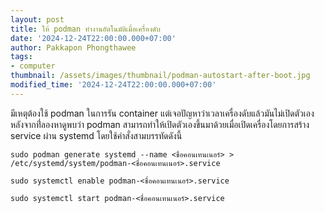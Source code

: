 ```yaml
---
layout: post
title: ให้ podman ทำงานอัตโนมัติเมื่อเครื่องดับ
date: '2024-12-24T22:00:00.000+07:00'
author: Pakkapon Phongthawee
tags:
- computer
thumbnail: /assets/images/thumbnail/podman-autostart-after-boot.jpg
modified_time: '2024-12-24T22:00:00.000+07:00'
---
```


มีเหตุต้องใช้ podman ในการรัน container แต่เจอปัญหาว่าเวลาเครื่องดับแล้วมันไม่เปิดตัวเอง หลังจากที่่ลองหาดูพบว่า podman สามารถทำให้เปิดตัวเองขึ้นมาด้วยเมื่อเปิดเครื่องโดยการสร้าง service ผ่าน systemd โดยใช้คำสั่งสามบรรทัดดังนี้

```
sudo podman generate systemd --name <ชื่อคอนเทนเนอร์> > /etc/systemd/system/podman-<ชื่อคอนเทนเนอร์>.service

sudo systemctl enable podman-<ชื่อคอนเทนเนอร์>.service

sudo systemctl start podman-<ชื่อคอนเทนเนอร์>.service
```